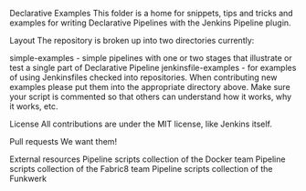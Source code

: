Declarative Examples
This folder is a home for snippets, tips and tricks and examples for writing Declarative Pipelines with the Jenkins Pipeline plugin.

Layout
The repository is broken up into two directories currently:

simple-examples - simple pipelines with one or two stages that illustrate or test a single part of Declarative Pipeline
jenkinsfile-examples - for examples of using Jenkinsfiles checked into repositories.
When contributing new examples please put them into the appropriate directory above. Make sure your script is commented so that others can understand how it works, why it works, etc.

License
All contributions are under the MIT license, like Jenkins itself.

Pull requests
We want them!

External resources
Pipeline scripts collection of the Docker team
Pipeline scripts collection of the Fabric8 team
Pipeline scripts collection of the Funkwerk

